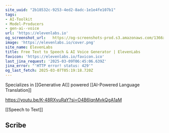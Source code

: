 ```yaml
---
site_uuid: "2b18532c-9253-4ed2-8adc-1e1e4fe107b1"
tags:
- AI-Toolkit
- Model-Producers
- gen-ai--voice
url: 'https://elevenlabs.io'
og_screenshot_url:   https://og-screenshots-prod.s3.amazonaws.com/1366x768/80/false/5a71dcde353b55d61e94cc95e882ff08f1bd95fb9c9cd913d5e61e64d300b0ce.jpeg
image: 'https://elevenlabs.io/cover.png'
site_name: ElevenLabs
title: Free Text to Speech & AI Voice Generator | ElevenLabs
favicon: 'https://elevenlabs.io/favicon.ico'
last_jina_request: '2025-03-09T06:45:06.639Z'
jina_error: "'HTTP error! status: 429'"
og_last_fetch: 2025-03-07T05:19:18.720Z
---
```

Specializes in [[Generative AI]] powered [[AI-Powered Language Translation]]

https://youtu.be/K-48RXyuRaY?si=O4B6lqnMvkQgA1aM

[[Speech to Text]]

## Scribe
